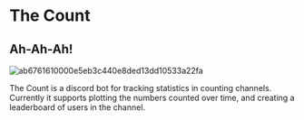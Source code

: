 # The Count
## Ah-Ah-Ah!
![ab6761610000e5eb3c440e8ded13dd10533a22fa](https://github.com/leafthelegend/TheCount/assets/66891654/76a86dc4-0fdb-4227-aad2-dad40cdc3002)

The Count is a discord bot for tracking statistics in counting channels. Currently it supports plotting the numbers counted over time, and creating a leaderboard of users in the channel.
